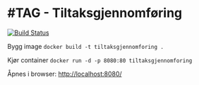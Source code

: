 #TAG - Tiltaksgjennomføring
===========================
[![Build Status](https://api.travis-ci.com/navikt/tiltaksgjennomforing.png)](https://travis-ci.com/navikt/tiltaksgjennomforing)

Bygg image
`docker build -t tiltaksgjennomforing .`

Kjør container
`docker run -d -p 8080:80 tiltaksgjennomforing`

Åpnes i browser: [http://localhost:8080/](http://localhost:8080/)
